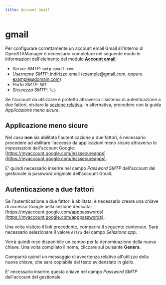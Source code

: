 ```yaml
---
title: Account Gmail
---
```


# gmail

Per configurare correttamente un account email Gmail all'interno di OpenSTAManager è necessario completare nel seguente modo le informazioni dell'elemento del modulo [**Account email**](account.md):

* _Server SMTP_: `smtp.gmail.com`
* _Username SMTP_: indirizzo email \(example@gmail.com, oppure example@domain.com\)
* _Porta SMTP_: `587`
* _Sicurezza SMTP_: `TLS`

Se l'account da utilizzare è protetto attraverso il sistema di autenticazione a due fattori, visitare la [sezione relativa](https://github.com/devcode-it/devcode-it.github.io/tree/c372246fd4462ad0101f4f643f1719d85d3d3249/_openstamanager/guide/modules/email/autenticazione-a-due-fattori/README.md). In alternativa, procedere con la guida _Applicazione meno sicure_.

## Applicazione meno sicure

Nel caso **non** sia abilitata l'autenticazione a due fattori, è necessario procedere ad abilitare l'accesso da applicazioni meno sicure attraverso le impostazioni dell'account Google: [https://myaccount.google.com/lesssecureapps](https://myaccount.google.com/lesssecureapps).

E' quindi necessario inserire nel campo _Password SMTP_ dell'account del gestionale la password originale dell'account Gmail.

## Autenticazione a due fattori

Se l'autenticazione a due fattori è abilitata, è necessario creare una chiave di accesso Google nella sezione dedicata: [https://myaccount.google.com/apppasswords](https://myaccount.google.com/apppasswords).

Una volta visitato il link precedente, comparirà il seguente contenuto. Sarà necessario selezionare il valore `Altra` del campo _Seleziona app_.

Verrà quindi reso disponibile un campo per la denominazione della nuova chiave. Una volta compilato il nome, cliccare sul pulsante **Genera**.

Comparirà quindi un messaggio di avvertenza relativo all'utilizzo della nuova chiave, che sarà copiabile dal testo evidenziato in giallo.

E' necessario inserire questa chiave nel campo _Password SMTP_ dell'account del gestionale.

